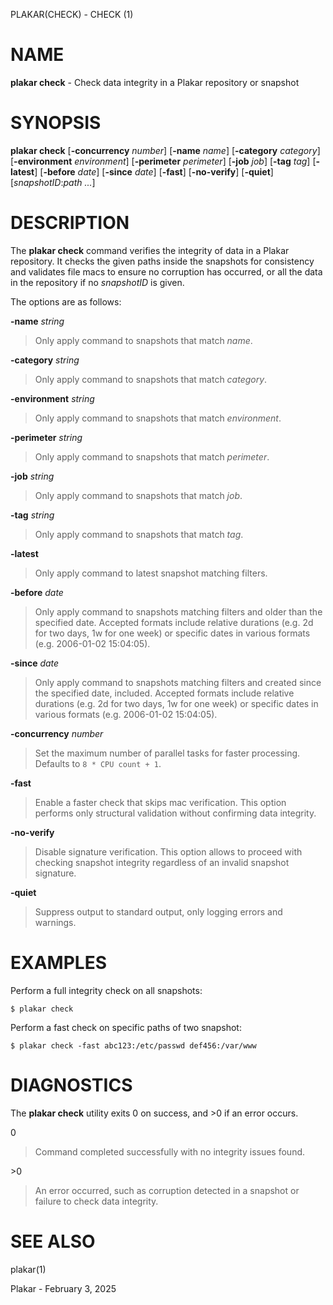 PLAKAR(CHECK) - CHECK (1)

# NAME

**plakar check** - Check data integrity in a Plakar repository or snapshot

# SYNOPSIS

**plakar check**
\[**-concurrency**&nbsp;*number*]
\[**-name**&nbsp;*name*]
\[**-category**&nbsp;*category*]
\[**-environment**&nbsp;*environment*]
\[**-perimeter**&nbsp;*perimeter*]
\[**-job**&nbsp;*job*]
\[**-tag**&nbsp;*tag*]
\[**-latest**]
\[**-before**&nbsp;*date*]
\[**-since**&nbsp;*date*]
\[**-fast**]
\[**-no-verify**]
\[**-quiet**]
\[*snapshotID*:*path&nbsp;...*]

# DESCRIPTION

The
**plakar check**
command verifies the integrity of data in a Plakar repository.
It checks the given paths inside the snapshots for consistency and
validates file macs to ensure no corruption has occurred, or all
the data in the repository if no
*snapshotID*
is given.

The options are as follows:

**-name** *string*

> Only apply command to snapshots that match
> *name*.

**-category** *string*

> Only apply command to snapshots that match
> *category*.

**-environment** *string*

> Only apply command to snapshots that match
> *environment*.

**-perimeter** *string*

> Only apply command to snapshots that match
> *perimeter*.

**-job** *string*

> Only apply command to snapshots that match
> *job*.

**-tag** *string*

> Only apply command to snapshots that match
> *tag*.

**-latest**

> Only apply command to latest snapshot matching filters.

**-before** *date*

> Only apply command to snapshots matching filters and older than the specified date.
> Accepted formats include relative durations
> (e.g. 2d for two days, 1w for one week)
> or specific dates in various formats
> (e.g. 2006-01-02 15:04:05).

**-since** *date*

> Only apply command to snapshots matching filters and created since the specified date, included.
> Accepted formats include relative durations
> (e.g. 2d for two days, 1w for one week)
> or specific dates in various formats
> (e.g. 2006-01-02 15:04:05).

**-concurrency** *number*

> Set the maximum number of parallel tasks for faster processing.
> Defaults to
> `8 * CPU count + 1`.

**-fast**

> Enable a faster check that skips mac verification.
> This option performs only structural validation without confirming
> data integrity.

**-no-verify**

> Disable signature verification.
> This option allows to proceed with checking snapshot integrity
> regardless of an invalid snapshot signature.

**-quiet**

> Suppress output to standard output, only logging errors and warnings.

# EXAMPLES

Perform a full integrity check on all snapshots:

	$ plakar check

Perform a fast check on specific paths of two snapshot:

	$ plakar check -fast abc123:/etc/passwd def456:/var/www

# DIAGNOSTICS

The **plakar check** utility exits&#160;0 on success, and&#160;&gt;0 if an error occurs.

0

> Command completed successfully with no integrity issues found.

&gt;0

> An error occurred, such as corruption detected in a snapshot or
> failure to check data integrity.

# SEE ALSO

plakar(1)

Plakar - February 3, 2025
